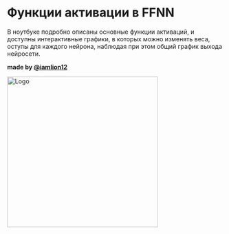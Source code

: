 # Функции активации в FFNN
В ноутбуке подробно описаны основные функции активаций, и доступны интерактивные графики, в которых можно изменять веса, оступы для каждого нейрона, наблюдая при этом общий график выхода нейросети. 

<font align="right">**made by <font color="orange">[@iamlion12](https://t.me/iamlion12)</font>**</font>

<img src="https://image.ibb.co/cJJcAm/photo1181913689657288621.jpg" alt="Logo" width="350" height="350">
